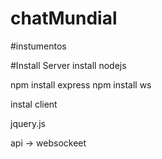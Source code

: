 # chatMundial


#instumentos


  #Install Server
  install nodejs

  npm install express
  npm install ws

  instal client
  
  jquery.js
  
  api -> websockeet


